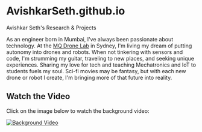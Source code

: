 # AvishkarSeth.github.io

Avishkar Seth's Research & Projects

As an engineer born in Mumbai, I've always been passionate about technology. At the [MQ Drone Lab](https://www.mqdronelab.com/)
in Sydney, I'm living my dream of putting autonomy into drones and robots. When not tinkering with sensors and code, 
I'm strumming my guitar, traveling to new places, and seeking unique experiences. Sharing my love for tech 
and teaching Mechatronics and IoT to students fuels my soul. Sci-fi movies may be fantasy, but with each new 
drone or robot I create, I'm bringing more of that future into reality.

## Watch the Video

Click on the image below to watch the background video:

[![Background Video](assets/img/videos/thumbnail.png)](assets/img/videos/bck_vid_sep_24.mp4)
